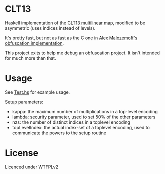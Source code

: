 CLT13
=====

Haskell implementation of the [CLT13 multilinear map](https://eprint.iacr.org/2013/183), modified to be asymmetric (uses indices instead of levels).

It's pretty fast, but not as fast as the C one in [Alex Malozemoff's obfuscation implementation](https://github.com/amaloz/obfuscation).

This project exits to help me debug an obfuscation project. It isn't intended for much more than that.

Usage
=====

See [Test.hs](https://github.com/spaceships/clt13/blob/master/Test.hs) for example usage. 

Setup parameters:
* kappa: the maximum number of multiplications in a top-level encoding
* lambda: security parameter, used to set 50% of the other parameters
* nzs: the number of distinct indices in a toplevel encoding
* topLevelIndex: the actual index-set of a toplevel encoding, used to communicate the powers to the setup routine

License
=======

Licenced under WTFPLv2
